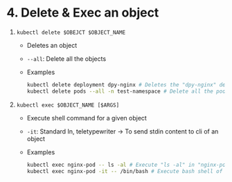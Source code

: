 # 4. Delete & Exec an object

1. `kubectl delete $OBEJCT $OBJECT_NAME`
    - Deletes an object
    - `--all`: Delete all the objects
    - Examples
        
        ```bash
        kubectl delete deployment dpy-nginx # Deletes the "dpy-nginx" deployment
        kubectl delete pods --all -n test-namespace # Delete all the pods in the "test-namespace" namespace
        ```
        
2. `kubectl exec $OBJECT_NAME [$ARGS]`
    - Execute shell command for a given object
    - `-it`: Standard In, teletypewriter → To send stdin content to cli of an object
    - Examples
        
        ```bash
        kubectl exec nginx-pod -- ls -al # Execute "ls -al" in "nginx-pod"
        kubectl exec nginx-pod -it -- /bin/bash # Execute bash shell of "nginx-pod"
        ```